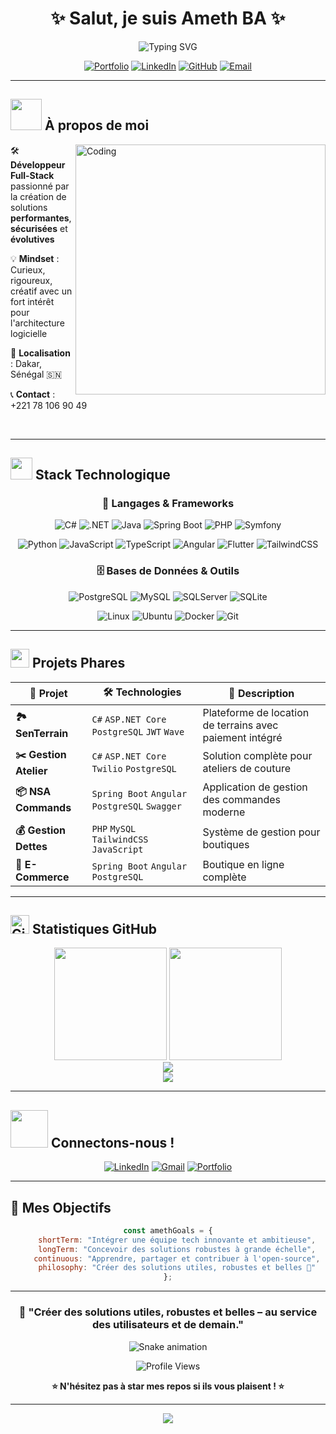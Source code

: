 # <div align="center">✨ Salut, je suis **Ameth BA** ✨</div>

<div align="center">
  
  ![Typing SVG](https://readme-typing-svg.demolab.com/?lines=💻+Développeur+Full-Stack+Passionné;🚀+Ingénieur+Logiciel+Créatif;🌍+Basé+à+Dakar,+Sénégal;🔥+Toujours+prêt+pour+de+nouveaux+défis!&font=Fira%20Code&center=true&width=600&height=50&duration=4000&pause=1000&color=36BCF7&vCenter=true&size=22)

</div>

<div align="center">
  
  [![Portfolio](https://img.shields.io/badge/🌐_Portfolio-FF6B6B?style=for-the-badge&logo=vercel&logoColor=white)](https://amethba.netlify.app/)
  [![LinkedIn](https://img.shields.io/badge/LinkedIn-0077B5?style=for-the-badge&logo=linkedin&logoColor=white)](https://www.linkedin.com/in/ameth-ba-2920b3253)
  [![GitHub](https://img.shields.io/badge/GitHub-100000?style=for-the-badge&logo=github&logoColor=white)](https://github.com/Bameth)
  [![Email](https://img.shields.io/badge/Gmail-D14836?style=for-the-badge&logo=gmail&logoColor=white)](mailto:amethba8826@gmail.com)
  
</div>

---

## <img src="https://media.giphy.com/media/VgCDAzcKvsR6OM0uWg/giphy.gif" width="50"> **À propos de moi**

<img align="right" alt="Coding" width="400" src="https://media.giphy.com/media/SWoSkN6DxTszqIKEqv/giphy.gif">


🛠️ **Développeur Full-Stack** passionné par la création de solutions **performantes**, **sécurisées** et **évolutives**

💡 **Mindset** : Curieux, rigoureux, créatif avec un fort intérêt pour l'architecture logicielle

📍 **Localisation** : Dakar, Sénégal 🇸🇳

📞 **Contact** : +221 78 106 90 49

<br clear="both"/>

---

## <img src="https://media.giphy.com/media/iY8CRBdQXODJSCERIr/giphy.gif" width="35"> **Stack Technologique**

<div align="center">

### 🚀 **Langages & Frameworks**
![C#](https://img.shields.io/badge/C%23-239120?style=for-the-badge&logo=c-sharp&logoColor=white)
![.NET](https://img.shields.io/badge/.NET-5C2D91?style=for-the-badge&logo=.net&logoColor=white)
![Java](https://img.shields.io/badge/Java-ED8B00?style=for-the-badge&logo=java&logoColor=white)
![Spring Boot](https://img.shields.io/badge/Spring_Boot-6DB33F?style=for-the-badge&logo=spring-boot&logoColor=white)
![PHP](https://img.shields.io/badge/PHP-777BB4?style=for-the-badge&logo=php&logoColor=white)
![Symfony](https://img.shields.io/badge/Symfony-000000?style=for-the-badge&logo=symfony&logoColor=white)

![Python](https://img.shields.io/badge/Python-3776AB?style=for-the-badge&logo=python&logoColor=white)
![JavaScript](https://img.shields.io/badge/JavaScript-F7DF1E?style=for-the-badge&logo=javascript&logoColor=black)
![TypeScript](https://img.shields.io/badge/TypeScript-007ACC?style=for-the-badge&logo=typescript&logoColor=white)
![Angular](https://img.shields.io/badge/Angular-DD0031?style=for-the-badge&logo=angular&logoColor=white)
![Flutter](https://img.shields.io/badge/Flutter-02569B?style=for-the-badge&logo=flutter&logoColor=white)
![TailwindCSS](https://img.shields.io/badge/Tailwind_CSS-38B2AC?style=for-the-badge&logo=tailwind-css&logoColor=white)

### 🗄️ **Bases de Données & Outils**
![PostgreSQL](https://img.shields.io/badge/PostgreSQL-316192?style=for-the-badge&logo=postgresql&logoColor=white)
![MySQL](https://img.shields.io/badge/MySQL-005C84?style=for-the-badge&logo=mysql&logoColor=white)
![SQLServer](https://img.shields.io/badge/Microsoft_SQL_Server-CC2927?style=for-the-badge&logo=microsoft-sql-server&logoColor=white)
![SQLite](https://img.shields.io/badge/SQLite-07405E?style=for-the-badge&logo=sqlite&logoColor=white)

![Linux](https://img.shields.io/badge/Linux-FCC624?style=for-the-badge&logo=linux&logoColor=black)
![Ubuntu](https://img.shields.io/badge/Ubuntu-E95420?style=for-the-badge&logo=ubuntu&logoColor=white)
![Docker](https://img.shields.io/badge/Docker-2496ED?style=for-the-badge&logo=docker&logoColor=white)
![Git](https://img.shields.io/badge/Git-F05032?style=for-the-badge&logo=git&logoColor=white)

</div>

---

## <img src="https://media.giphy.com/media/WUlplcMpOCEmTGBtBW/giphy.gif" width="30"> **Projets Phares**

<div align="center">

| 🎯 **Projet** | 🛠️ **Technologies** | 📝 **Description** |
|---------------|---------------------|-------------------|
| **🏞️ SenTerrain** | `C#` `ASP.NET Core` `PostgreSQL` `JWT` `Wave` | Plateforme de location de terrains avec paiement intégré |
| **✂️ Gestion Atelier** | `C#` `ASP.NET Core` `Twilio` `PostgreSQL` | Solution complète pour ateliers de couture |
| **📦 NSA Commands** | `Spring Boot` `Angular` `PostgreSQL` `Swagger` | Application de gestion des commandes moderne |
| **💰 Gestion Dettes** | `PHP` `MySQL` `TailwindCSS` `JavaScript` | Système de gestion pour boutiques |
| **🛒 E-Commerce** | `Spring Boot` `Angular` `PostgreSQL` | Boutique en ligne complète |

</div>

---

## <img src="https://media.giphy.com/media/W5eoZHPpUx9sapR0eu/giphy.gif" width="30px" alt="Git"/> **Statistiques GitHub**

<div align="center">
  <img height="180em" src="https://github-readme-stats.vercel.app/api?username=Bameth&show_icons=true&theme=radical&include_all_commits=true&count_private=true&hide_border=true&bg_color=0D1117&title_color=F85D7F&icon_color=F85D7F&text_color=FFFFFF"/>
  <img height="180em" src="https://github-readme-stats.vercel.app/api/top-langs/?username=Bameth&layout=compact&langs_count=8&theme=radical&hide_border=true&bg_color=0D1117&title_color=F85D7F&text_color=FFFFFF"/>
</div>

<div align="center">
  <img src="https://github-readme-streak-stats.herokuapp.com/?user=Bameth&theme=radical&hide_border=true&background=0D1117&stroke=F85D7F&ring=F85D7F&fire=F85D7F&currStreakLabel=FFFFFF"/>
</div>

<div align="center">
  <img src="https://github-readme-activity-graph.vercel.app/graph?username=Bameth&bg_color=0D1117&color=F85D7F&line=F85D7F&point=FFFFFF&area=true&hide_border=true"/>
</div>

---

## <img src="https://media.giphy.com/media/LnQjpWaON8nhr21vNW/giphy.gif" width="60"> **Connectons-nous !**

<div align="center">

[![LinkedIn](https://img.shields.io/badge/-Ameth_BA-blue?style=flat-square&logo=Linkedin&logoColor=white&link=https://www.linkedin.com/in/ameth-ba-2920b3253)](https://www.linkedin.com/in/ameth-ba-2920b3253)
[![Gmail](https://img.shields.io/badge/-amethba8826@gmail.com-c14438?style=flat-square&logo=Gmail&logoColor=white&link=mailto:amethba8826@gmail.com)](mailto:amethba8826@gmail.com)
[![Portfolio](https://img.shields.io/badge/-Portfolio-black?style=flat-square&logo=vercel&logoColor=white&link=https://amethba.netlify.app/)](https://amethba.netlify.app/)

</div>

---

## 🎯 **Mes Objectifs**

<div align="center">

```javascript
const amethGoals = {
    shortTerm: "Intégrer une équipe tech innovante et ambitieuse",
    longTerm: "Concevoir des solutions robustes à grande échelle",
    continuous: "Apprendre, partager et contribuer à l'open-source",
    philosophy: "Créer des solutions utiles, robustes et belles 🚀"
};
```

</div>

---

<div align="center">

### 💫 **"Créer des solutions utiles, robustes et belles – au service des utilisateurs et de demain."** 

![Snake animation](https://github.com/Bameth/Bameth/blob/output/github-contribution-grid-snake.svg)

<img src="https://komarev.com/ghpvc/?username=Bameth&label=Profile+Views&color=F85D7F&style=for-the-badge" alt="Profile Views" />

**⭐ N'hésitez pas à star mes repos si ils vous plaisent ! ⭐**

</div>

---

<div align="center">
  <img src="https://capsule-render.vercel.app/api?type=waving&color=gradient&height=100&section=footer"/>
</div>

